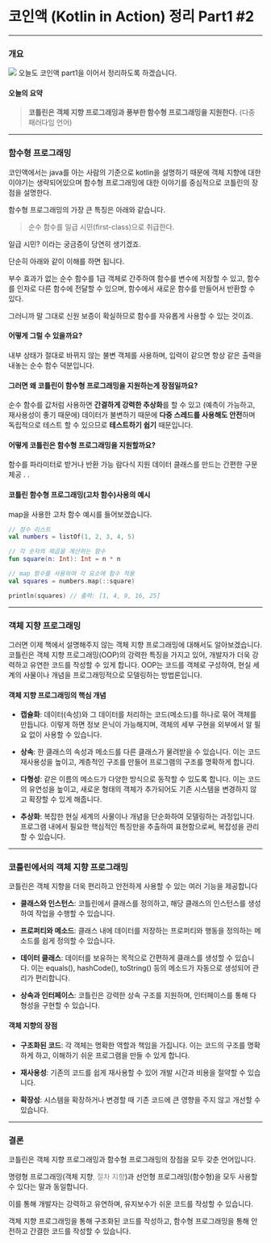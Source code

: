 # 코인액 (Kotlin in Action) 정리 Part1 #2

---
### 개요
![](https://velog.velcdn.com/images/wjdcogus6/post/5dfeddbf-c18c-4f83-89de-f7abec1c0c7e/image.png)
오늘도 코인액 part1을 이어서 정리하도록 하겠습니다.


#### **오늘의 요약**
> **코틀린은 객체 지향 프로그래밍과 풍부한 함수형 프로그래밍을 지원한다.**
> (다중 패러다임 언어)

---

### 함수형 프로그래밍
코인액에서는 java를 아는 사람의 기준으로 kotlin을 설명하기 때문에 객체 지향에 대한 이야기는 생략되어있으며 함수형 프로그래밍에 대한 이야기를 중심적으로 코틀린의 장점을 설명한다.

함수형 프로그래밍의 가장 큰 특징은 아래와 같습니다.
> 순수 함수를 일급 시민(first-class)으로 취급한다.

일급 시민? 이라는 궁금증이 당연히 생기겠죠.

단순히 아래와 같이 이해를 하면 됩니다.

부수 효과가 없는 순수 함수를 1급 객체로 간주하여 함수를 변수에 저장할 수 있고, 함수를 인자로 다른 함수에 전달할 수 있으며, 함수에서 새로운 함수를 만들어서 반환할 수 있다.

그러니까 말 그대로 신원 보증이 확실하므로 함수를 자유롭게 사용할 수 있는 것이죠.

#### 어떻게 그럴 수 있을까요?
내부 상태가 절대로 바뀌지 않는 불변 객체를 사용하며,
입력이 같으면 항상 같은 출력을 내놓는 순수 함수 덕분입니다.

#### 그러면 왜 코틀린이 함수형 프로그래밍을 지원하는게 장점일까요?
순수 함수를 값처럼 사용하면 **간결하게 강력한 추상화**를 할 수 있고 (예측이 가능하고, 재사용성이 좋기 때문에)
데이터가 불변하기 때문에 **다중 스레드를 사용해도 안전**하며
독립적으로 테스트 할 수 있으므로 **테스트하기 쉽기** 때문입니다.

#### 어떻게 코틀린은 함수형 프로그래밍을 지원할까요?
함수를 파라미터로 받거나 반환 가능
람다식 지원
데이터 클래스를 만드는 간편한 구문 제공
.
.

#### 코틀린 함수형 프로그래밍(고차 함수)사용의 예시
map을 사용한 고차 함수 예시를 들어보겠습니다.
``` kotlin
// 정수 리스트
val numbers = listOf(1, 2, 3, 4, 5)

// 각 숫자의 제곱을 계산하는 함수
fun square(n: Int): Int = n * n

// map 함수를 사용하여 각 요소에 함수 적용
val squares = numbers.map(::square)

println(squares) // 출력: [1, 4, 9, 16, 25]

```

---

### 객체 지향 프로그래밍
그러면 이제 책에서 설명해주지 않는 객체 지향 프로그래밍에 대해서도 알아보겠습니다.
코틀린은 객체 지향 프로그래밍(OOP)의 강력한 특징을 가지고 있어, 개발자가 더욱 강력하고 유연한 코드를 작성할 수 있게 합니다. OOP는 코드를 객체로 구성하여, 현실 세계의 사물이나 개념을 프로그래밍적으로 모델링하는 방법론입니다.

#### 객체 지향 프로그래밍의 핵심 개념
* **캡슐화**: 데이터(속성)와 그 데이터를 처리하는 코드(메소드)를 하나로 묶어 객체를 만듭니다. 이렇게 하면 정보 은닉이 가능해지며, 객체의 세부 구현을 외부에서 알 필요 없이 사용할 수 있습니다.

* **상속**: 한 클래스의 속성과 메소드를 다른 클래스가 물려받을 수 있습니다. 이는 코드 재사용성을 높이고, 계층적인 구조를 만들어 프로그램의 구조를 명확하게 합니다.

* **다형성**: 같은 이름의 메소드가 다양한 방식으로 동작할 수 있도록 합니다. 이는 코드의 유연성을 높이고, 새로운 형태의 객체가 추가되어도 기존 시스템을 변경하지 않고 확장할 수 있게 해줍니다.

* **추상화**: 복잡한 현실 세계의 사물이나 개념을 단순화하여 모델링하는 과정입니다. 프로그램 내에서 필요한 핵심적인 특징만을 추출하여 표현함으로써, 복잡성을 관리할 수 있습니다.

---

### 코틀린에서의 객체 지향 프로그래밍
코틀린은 객체 지향을 더욱 편리하고 안전하게 사용할 수 있는 여러 기능을 제공합니다

* **클래스와 인스턴스**: 코틀린에서 클래스를 정의하고, 해당 클래스의 인스턴스를 생성하여 작업을 수행할 수 있습니다.

* **프로퍼티와 메소드**: 클래스 내에 데이터를 저장하는 프로퍼티와 행동을 정의하는 메소드를 쉽게 정의할 수 있습니다.

* **데이터 클래스**: 데이터를 보유하는 목적으로 간편하게 클래스를 생성할 수 있습니다. 이는 equals(), hashCode(), toString() 등의 메소드가 자동으로 생성되어 관리가 편리합니다.

* **상속과 인터페이스**: 코틀린은 강력한 상속 구조를 지원하며, 인터페이스를 통해 다형성을 구현할 수 있습니다.

#### 객체 지향의 장점
* **구조화된 코드**: 각 객체는 명확한 역할과 책임을 가집니다. 이는 코드의 구조를 명확하게 하고, 이해하기 쉬운 프로그램을 만들 수 있게 합니다.

* **재사용성**: 기존의 코드를 쉽게 재사용할 수 있어 개발 시간과 비용을 절약할 수 있습니다.

* **확장성**: 시스템을 확장하거나 변경할 때 기존 코드에 큰 영향을 주지 않고 개선할 수 있습니다.

---

### 결론
코틀린은 객체 지향 프로그래밍과 함수형 프로그래밍의 장점을 모두 갖춘 언어입니다.

명령형 프로그래밍(객체 지향<span style="color: gray">, 절차 지향</span>)과 선언형 프로그래밍(함수형)을 모두 사용할 수 있다는 말과 동일합니다.

이를 통해 개발자는 강력하고 유연하며, 유지보수가 쉬운 코드를 작성할 수 있습니다.

객체 지향 프로그래밍을 통해 구조화된 코드를 작성하고,
함수형 프로그래밍을 통해 안전하고 간결한 코드를 작성할 수 있습니다. 







